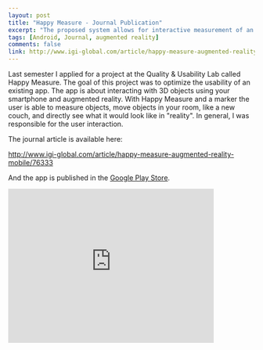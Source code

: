 ```yaml
---
layout: post
title: "Happy Measure - Journal Publication"
excerpt: "The proposed system allows for interactive measurement of an object’s size and the creation of primitive based 3D models from a single photograph." 
tags: [Android, Journal, augmented reality]
comments: false
link: http://www.igi-global.com/article/happy-measure-augmented-reality-mobile/76333
---
```

Last semester I applied for a project at the Quality & Usability Lab called Happy Measure. The goal of this project was to optimize the usability of an existing app. The app is about interacting with 3D objects using your smartphone and augmented reality. With Happy Measure and a marker the user is able to measure objects, move objects in your room, like a new couch, and directly see what it would look like in "reality". In general, I was responsible for the user interaction.

The journal article is available here: 

<a href="http://www.igi-global.com/article/happy-measure-augmented-reality-mobile/76333">http://www.igi-global.com/article/happy-measure-augmented-reality-mobile/76333</a>

And the app is published in the <a href="https://play.google.com/store/apps/details?id=de.tlabs.maren.furnishing.client2.android&hl=de">Google Play Store</a>.
<iframe width="420" height="315" src="http://www.youtube.com/embed/68W60pkRBvE" frameborder="0" allowfullscreen></iframe>



